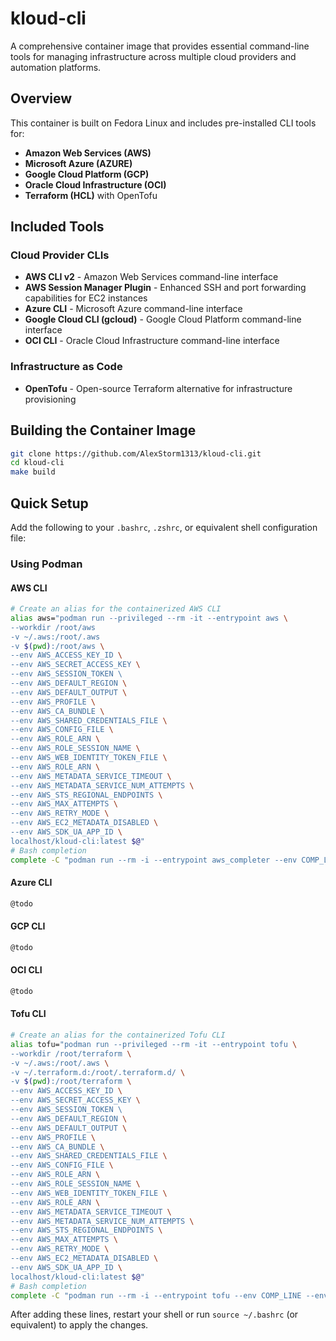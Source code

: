 # kloud-cli
A comprehensive container image that provides essential command-line tools for managing infrastructure across multiple cloud providers and automation platforms.

## Overview

This container is built on Fedora Linux and includes pre-installed CLI tools for:
- **Amazon Web Services (AWS)**
- **Microsoft Azure (AZURE)**
- **Google Cloud Platform (GCP)**
- **Oracle Cloud Infrastructure (OCI)**
- **Terraform (HCL)** with OpenTofu

## Included Tools

### Cloud Provider CLIs
- **AWS CLI v2** - Amazon Web Services command-line interface
- **AWS Session Manager Plugin** - Enhanced SSH and port forwarding capabilities for EC2 instances
- **Azure CLI** - Microsoft Azure command-line interface
- **Google Cloud CLI (gcloud)** - Google Cloud Platform command-line interface
- **OCI CLI** - Oracle Cloud Infrastructure command-line interface

### Infrastructure as Code
- **OpenTofu** - Open-source Terraform alternative for infrastructure provisioning

## Building the Container Image

```bash
git clone https://github.com/AlexStorm1313/kloud-cli.git
cd kloud-cli
make build
```

## Quick Setup

Add the following to your `.bashrc`, `.zshrc`, or equivalent shell configuration file:

### Using Podman

#### AWS CLI
```bash
# Create an alias for the containerized AWS CLI
alias aws="podman run --privileged --rm -it --entrypoint aws \
--workdir /root/aws 
-v ~/.aws:/root/.aws 
-v $(pwd):/root/aws \
--env AWS_ACCESS_KEY_ID \
--env AWS_SECRET_ACCESS_KEY \
--env AWS_SESSION_TOKEN \ 
--env AWS_DEFAULT_REGION \
--env AWS_DEFAULT_OUTPUT \
--env AWS_PROFILE \
--env AWS_CA_BUNDLE \
--env AWS_SHARED_CREDENTIALS_FILE \
--env AWS_CONFIG_FILE \
--env AWS_ROLE_ARN \
--env AWS_ROLE_SESSION_NAME \
--env AWS_WEB_IDENTITY_TOKEN_FILE \
--env AWS_ROLE_ARN \
--env AWS_METADATA_SERVICE_TIMEOUT \
--env AWS_METADATA_SERVICE_NUM_ATTEMPTS \
--env AWS_STS_REGIONAL_ENDPOINTS \
--env AWS_MAX_ATTEMPTS \
--env AWS_RETRY_MODE \
--env AWS_EC2_METADATA_DISABLED \
--env AWS_SDK_UA_APP_ID \
localhost/kloud-cli:latest $@"
# Bash completion
complete -C "podman run --rm -i --entrypoint aws_completer --env COMP_LINE --env COMP_POINT localhost/kloud-cli:latest $@" aws
```

#### Azure CLI
```bash
@todo
```

#### GCP CLI
```bash
@todo
```

#### OCI CLI
```bash
@todo
```

#### Tofu CLI
```bash
# Create an alias for the containerized Tofu CLI
alias tofu="podman run --privileged --rm -it --entrypoint tofu \
--workdir /root/terraform \
-v ~/.aws:/root/.aws \
-v ~/.terraform.d:/root/.terraform.d/ \
-v $(pwd):/root/terraform \
--env AWS_ACCESS_KEY_ID \
--env AWS_SECRET_ACCESS_KEY \
--env AWS_SESSION_TOKEN \ 
--env AWS_DEFAULT_REGION \
--env AWS_DEFAULT_OUTPUT \
--env AWS_PROFILE \
--env AWS_CA_BUNDLE \
--env AWS_SHARED_CREDENTIALS_FILE \
--env AWS_CONFIG_FILE \
--env AWS_ROLE_ARN \
--env AWS_ROLE_SESSION_NAME \
--env AWS_WEB_IDENTITY_TOKEN_FILE \
--env AWS_ROLE_ARN \
--env AWS_METADATA_SERVICE_TIMEOUT \
--env AWS_METADATA_SERVICE_NUM_ATTEMPTS \
--env AWS_STS_REGIONAL_ENDPOINTS \
--env AWS_MAX_ATTEMPTS \
--env AWS_RETRY_MODE \
--env AWS_EC2_METADATA_DISABLED \
--env AWS_SDK_UA_APP_ID \
localhost/kloud-cli:latest $@"
# Bash completion
complete -C "podman run --rm -i --entrypoint tofu --env COMP_LINE --env COMP_POINT localhost/kloud-cli:latest $@" tofu
```

After adding these lines, restart your shell or run `source ~/.bashrc` (or equivalent) to apply the changes.
